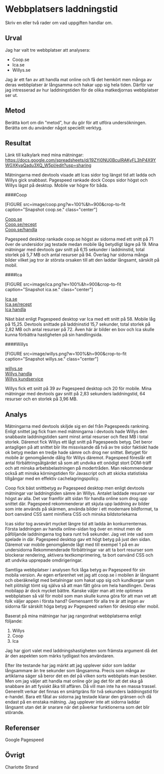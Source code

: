 Webbplatsers laddningstid
=============================

Skriv en eller två rader om vad uppgiften handlar om.

Urval
-----------------------

Jag har valt tre webbplatser att analysera:  
- Coop.se  
- Ica.se  
- Willys.se  

Jag är ett fan av att handla mat online och få det hemkört men många av deras webbplatser är långsamma och hakar upp sig hela tiden. Därför var jag intresserad av hur laddningstiden för de olika matkedjornas webbplatser ser ut.

Metod
-----------------------

Berätta kort om din "metod", hur du gör för att utföra undersökningen. Berätta om du använder något speciellt verktyg.

Resultat
-----------------------

Länk till kalkylark med mina mätningar: https://docs.google.com/spreadsheets/d/19ZYi0NU0BcuIRAKyFL3hP4X9YWGXKyaQadu3XQ_W5pI/edit?usp=sharing 

Mätningarna med devtools visade att Icas sidor tog längst tid att ladda och Willys gick snabbast. Pagespeed rankade dock Coops sidor högst och Willys lägst på desktop. Mobile var högre för båda.

####Coop  

[FIGURE src=image/coop.png?w=100%&h=900&crop-to-fit caption="Snapshot coop.se." class="center"]

[Coop.se](http://www.coop.se/)  
[Coop.se/recept](http://www.coop.se/recept)  
[Coop.se/handla](http://www.coop.se/handla)  

Pagespeed desktop rankade coop.se högst av sidorna med ett snitt på 71 över de undersidor jag testade medan mobile låg betydligt lägre på 19. Mina mätningar med devtools gav snitt på 6,15 sekunder i laddninstid, total storlek på 5,7 MB och antal resurser på 94. Överlag har sidorna många bilder vilket jag tror är största orsaken till att den laddar långsamt, särskilt på mobil.

####Ica  

[FIGURE src=image/ica.png?w=100%&h=900&crop-to-fit caption="Snapshot ica.se." class="center"]

[Ica.se](http://www.ica.se/)  
[Ica.se/recept](http://www.ica.se/recept)  
[Ica handla](http://handla.ica.se/?returnUrl=https%3A%2F%2Fwww.ica.se)  

Näst bäst enligt Pagespeed desktop var Ica med ett snitt på 58. Mobile låg på 15,25. Devtools snittade på laddninstid 15,7 sekunder, total storlek på 2,82 MB och antal resurser på 72. Även här är bilder en bov och Ica skulle kunna förbättra hastigheten på sin handlingsida.

####Willys

[FIGURE src=image/willys.png?w=100%&h=900&crop-to-fit caption="Snapshot willys.se." class="center"]

[willys.se](http://www.willys.se/)  
[Willys handla](https://www.willys.se/erbjudanden/ehandel)  
[Willys kundservice](https://www.willys.se/artikel/kundservice)  

Willys fick ett snitt på 39 av Pagespeed desktop och 20 för mobile. Mina mätningar med devtools gav snitt på 2,83 sekunders laddningstid, 64 resurser och en storlek på 3,96 MB.


Analys
-----------------------

Mätningarna med devtools skiljde sig en del från Pagespeeds rankning. Enligt snittet jag fick fram med mätningarna i devtools hade Willys den snabbaste laddningstiden samt minst antal resurser och flest MB i total storlek. Däremot fick Willys ett lågt snitt på Pagespeeds betyg. Det beror antagligen på att snittet blir lite missvisande då två av tre sidor faktiskt hade ok betyg medan en tredje hade sämre och drog ner snittet. Betyget för mobile är genomgående dålig för Willys däremot. Pagespeed föreslår ett antal förbättringsåtgärdet så som att undvika ett onödigt stort DOM-träff och att minska arbetsbelastningen på modertråden. Man rekommenderar också att minska körningstiden för Javascript och att skicka statistiska tillgångar med en effektiv cachelagringspolicy.

Coop fick bäst snittbetyg av Pagespeed desktop men enligt devtools mätningar var laddningtiden sämre än Willys. Antalet laddade resurser var högst av alla. Det var framför allt sidan för handla online som drog upp snittet där. Pagespeed rekommenderar att skjuta upp laddning av bilder som inte används på skärmen, använda bilder i ett modernare bildformat, ta bort oanvänd CSS samt minifiera CSS och minska bildstorlekarna

Icas sidor tog avsevärt mycket längre tid att ladda än konkurrenternas. Första laddningen av handla online-sidan tog över en minut men de påföljande laddningarna tog bara runt två sekunder. Jag vet inte vad som spelade in där. Pagespeed desktop gav ett högt betyg på just den sidan. Däremot var mobile genomgående lågt med till exempel 1 på en av undersidorna Rekommenderade förbättringar var att ta bort resurser som blockerar rendering, aktivera textkomprimering, ta bort oanvänd CSS och att undvika upprepade omdirigeringar.

Samtliga webbplatser i analysen fick låga betyg av Pagespeed för sin mobila version. Av egen erfarenhet vet jag att coop.se i mobilen är långsamt och oberäkneligt med betalningar som hakat upp sig och kundkorgar som helt plötsligt tömt sig själva så att man fått göra om hela handlingen. Deras mobilapp är dock mycket bättre. Kanske väljer man att inte optimera webbplatsen så väl för mobil som man skulle kunna göra för att man vet att folk väljer appen i första hand?
Gemensamt för alla tre är att ingen av sidorna får särskilt höga betyg av Pagespeed varken för desktop eller mobil.

Baserat på mina mätningar har jag rangordnat webbplatserna enligt följande:  
 1. Willys  
 2. Coop  
 3. Ica  

Jag har gjort valet med laddningshastigheten som främsta argument då det är den aspekten som märks tydligast hos användaren.

Efter lite testande har jag märkt att jag upplever sidor som laddar långsammare än tre sekunder som långsamma. Precis som många av artiklarna säger så beror det en del på vilken sorts webbplats man besöker. Men om jag väljer att handla mat online gör jag det för att det ska gå snabbare än att fysiskt åka till affären. Då vill man inte ha en massa trassel. Generellt verkar det finnas en smärtgräns för två sekunders laddningstid för e-handel. Bara ett fåtal av sidorna jag testade klarar den gränsen och då endast på en enstaka mätning. Jag upplever inte att sidorna laddar långsamt utan det är snarare när det påverkar funktionerna som det blir störande.



Referenser
-----------------------

Google Pagespeed

Övrigt
-----------------------

Charlotte Strand
